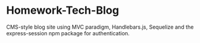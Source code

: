 # Homework-Tech-Blog
CMS-style blog site using MVC paradigm, Handlebars.js, Sequelize and the express-session npm package for authentication.
